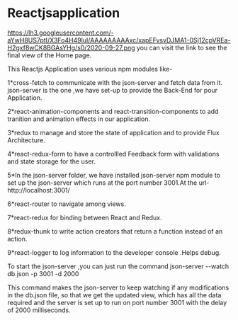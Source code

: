 # Reactjsapplication

https://lh3.googleusercontent.com/-aYwH8US7ptI/X3Fo4H49luI/AAAAAAAAAxc/xapEFvsvDJMA1-0Sj12cpVREa-H2gxf8wCK8BGAsYHg/s0/2020-09-27.png
you can  visit the link to see the final  view of the Home page.

This  Reactjs Application uses  various npm modules like-

  
1*cross-fetch to communicate with the json-server and fetch data from it. json-server is the one ,we have set-up to provide the Back-End for pour Application.

  
2*react-animation-components and react-transition-components to add tranition and animation effects in our application.
  
3*redux to manage and store the state of application and to provide Flux Architecture.
  
4*react-redux-form to have a controllled Feedback form  with validations and state storage for the user.
  
5*In the json-server folder, we have installed json-server npm module to set up the json-server which runs at the port number 3001.At the url-http://localhost:3001/
  
6*react-router to navigate among views.
  
7*react-redux for binding between React and Redux.
  
8*redux-thunk  to write action creators that return a function instead of an action.
  
9*react-logger to log  information to the developer console .Helps debug.
  

To start the json-server ,you can just run the command json-server --watch db.json -p 3001 -d 2000
  
This command makes the json-server to keep watching if any modifications in the db.json file, so that we get the updated view, which has all the data required and the server is set up to run on port number 3001 with the delay of 2000 milliseconds.
